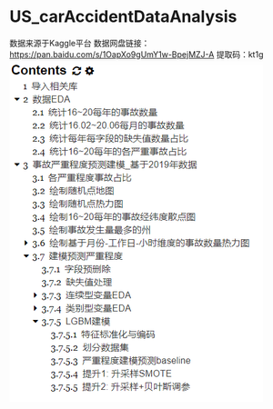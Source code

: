 # US_carAccidentDataAnalysis
数据来源于Kaggle平台
数据网盘链接：https://pan.baidu.com/s/1OapXo9gUmY1w-BpejMZJ-A   提取码：kt1g 
![](https://github.com/Cyue2018/US_carAccidentDataAnalysis/raw/main/目录.png) 

